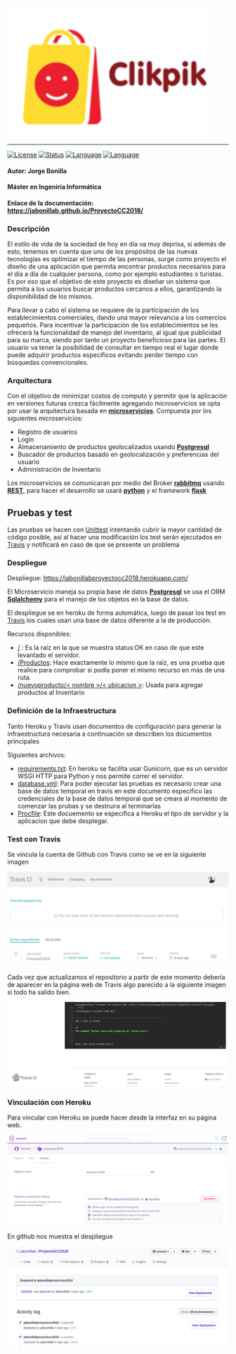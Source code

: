 ![img](https://raw.githubusercontent.com/jabonillab/ProyectoCC2018/master/docs/imagenes/logo.png)

---

[![License](https://img.shields.io/aur/license/yaourt.svg?style=plastic)](https://github.com/jabonillab/ProyectoCC2018/master/LICENSE)
[![Status](https://img.shields.io/badge/Status-Documenting-yellow.svg)](https://github.com/jabonillab/ProyectoCC2018/master/README.md)
[![Language](https://img.shields.io/badge/language-Python-green.svg)](https://www.python.org/)
[![Language](https://img.shields.io/badge/Microframework-Flask-brown.svg)](http://flask.pocoo.org/)
#### Autor: Jorge Bonilla
#### Máster en Ingeniría Informática
#### Enlace de la documentación: https://jabonillab.github.io/ProyectoCC2018/

### Descripción

El estilo de vida de la sociedad de hoy en día va muy deprisa, si además de esto, tenemos en cuenta que uno de los propósitos de las nuevas tecnologías es optimizar el tiempo de las personas, surge como proyecto el diseño de una aplicación que permita encontrar productos necesarios para el día a día de cualquier persona, como por ejemplo estudiantes o turistas. Es por eso que el objetivo de este proyecto es diseñar un sistema que permita a los usuarios buscar productos cercanos a ellos, garantizando la disponibilidad de los mismos. 

Para llevar a cabo el sistema se requiere de la participación de los establecimientos comerciales, dando una mayor relevancia a los comercios pequeños. Para incentivar la participación de los establecimientos se les ofrecerá la funcionalidad de manejo del inventario, al igual que publicidad para su marca, siendo por tanto un proyecto beneficioso para las partes. El usuario va tener la posibilidad de consultar en tiempo real el lugar donde puede adquirir productos específicos evitando perder tiempo con búsquedas convencionales.

### Arquitectura

Con el objetivo de minimizar costos de computo y permitir que la aplicación en versiones futuras crezca fácilmente agregando microservicios se opta por usar la arquitectura basada en **[microservicios](https://microservices.io/)**. Compuesta por los siguientes microservicios:
- Registro de usuarios
- Login
- Almacenamiento de productos geolocalizados usando **[Postgresql](https://www.postgresql.org/)**
- Buscador de productos basado en geolocalización y preferencias del usuario 
- Administración de Inventario


Los microservicios se comunicaran por medio del Broker **[rabbitmq](https://www.rabbitmq.com/)** usando **[REST](https://es.wikipedia.org/wiki/Transferencia_de_Estado_Representacional)**, para hacer el desarrollo se usará **[python](https://www.python.org/)** y el framework **[flask](http://flask.pocoo.org/)** 



## Pruebas y test

Las pruebas se hacen con [Unittest](https://docs.python.org/3/library/unittest.html) intentando cubrir la mayor cantidad de código posible, así al hacer una modificación los test serán ejecutados en [Travis](https://docs.travis-ci.com/) y notificará en caso de que se presente un problema


### Despliegue

Despliegue: https://jabonillabproyectocc2018.herokuapp.com/

El Microservicio maneja su propia base de datos **[Postgresql](https://www.postgresql.org/)** se usa el ORM **[Sqlalchemy](https://www.sqlalchemy.org/)** para el manejo de los objetos en la base de datos.

El despliegue  se en heroku de forma automática, luego de pasar los test en [Travis](https://docs.travis-ci.com/) los cuales usan una base de datos diferente a la de producción.

Recursos disponibles:

- [/](https://jabonillabproyectocc2018.herokuapp.com/) : Es la raíz en la que se muestra status:OK en caso de que este levantado el servidor.
- [/Productos](https://jabonillabproyectocc2018.herokuapp.com/productos): Hace exactamente lo mismo que la raíz, es una prueba que realice para comprobar si podía poner el mismo recurso en más de una ruta.
- [/nuevoproducto/< nombre >/< ubicacion >](): Usada para agregar productos al Inventario 
  
### Definición de la Infraestructura

Tanto Heroku y Travis usan documentos de configuración para generar la infraestructura necesaria a continuación se describen los documentos principales

Siguientes archivos:

- [requirements.txt](https://github.com/jabonillab/ProyectoCC2018/blob/master/requirements.txt): En heroku se facilita usar Gunicorn, que es un servidor WSGI HTTP para Python y nos permite correr el servidor. 
- [database.yml](https://github.com/jabonillab/ProyectoCC2018/blob/master/database.yml): Para poder ejecutar las pruebas es necesario crear una base de datos temporal en travis en este documento especifico las credenciales de la base de datos temporal que se creara al momento de comenzar las prubas y se destruira al terminarlas
- [Procfile](https://github.com/jabonillab/ProyectoCC2018/blob/master/Procfile): Este docuemento se especifica a Heroku el tipo de servidor y la aplicacion que debe desplegar.

### Test con Travis

Se vincula la cuenta de Github con Travis como se ve en la siguiente imagen

![img](https://raw.githubusercontent.com/jabonillab/ProyectoCC2018/master/docs/imagenes/travis.png)

Cada vez que actualizamos el repositorio a partir de este momento debería de aparecer en la página web de Travis algo parecido a la siguiente imagen si todo ha salido bien.

![img](https://raw.githubusercontent.com/jabonillab/ProyectoCC2018/master/docs/imagenes/resultTravis.png)

### Vinculación con Heroku

Para vincular con Heroku se puede hacer desde la interfaz en su página web.

![img](https://raw.githubusercontent.com/jabonillab/ProyectoCC2018/master/docs/imagenes/herokuConection.png)

En github nos muestra el despliegue

![img](https://raw.githubusercontent.com/jabonillab/ProyectoCC2018/master/docs/imagenes/autodeploy.png)

